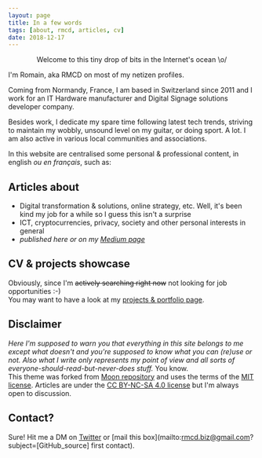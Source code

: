 ```yaml
---
layout: page
title: In a few words
tags: [about, rmcd, articles, cv]
date: 2018-12-17
---
```


<center>Welcome to this tiny drop of bits in the Internet's ocean \o/ </center>

I'm Romain, aka RMCD on most of my netizen profiles.  

Coming from Normandy, France, I am based in Switzerland since 2011 and I work for an IT Hardware manufacturer and Digital Signage solutions developer company.

Besides work, I dedicate my spare time following latest tech trends, striving to maintain my wobbly, unsound level on my guitar, or doing sport. A lot.  I am also active in various local communities and associations.

In this website are centralised some personal & professional content, in english _ou en français_, such as:

## Articles about
* Digital transformation & solutions, online strategy, etc. Well, it's been kind my job for a while so I guess this isn't a surprise
* ICT, cryptocurrencies, privacy, society and other personal interests in general
* _published here or on my [Medium page](https://medium.com/@r_mcd)_

## CV & projects showcase
Obviously, since I'm ~~actively searching right now~~ not looking for job opportunities :-)  
You may want to have a look at my [projects & portfolio page](https://r-m-c-d.github.io/projects/).

## Disclaimer
_Here I'm supposed to warn you that everything in this site belongs to me except what doesn't and you're supposed to know what you can (re)use or not. Also what I write only represents my point of view and all sorts of everyone-should-read-but-never-does stuff._ You know.     
This theme was forked from [Moon repository](https://github.com/TaylanTatli/Moon) and uses the terms of the [MIT license](https://github.com/r-m-c-d/r-m-c-d.github.io/blob/master/LICENSE). Articles are under the [CC BY-NC-SA 4.0 license](https://creativecommons.org/licenses/by-nc-sa/4.0/) but I'm always open to discussion.

## Contact?
Sure! Hit me a DM on [Twitter](https://twitter.com/rmcd0) or [mail this box](mailto:rmcd.biz@gmail.com?subject=[GitHub_source] first contact).
